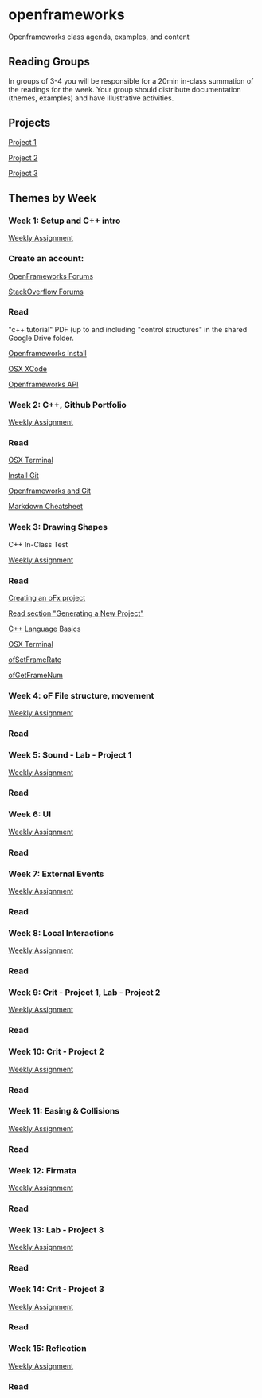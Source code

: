 # openframeworks
Openframeworks class agenda, examples, and content

## Reading Groups
In groups of 3-4 you will be responsible for a 20min in-class summation of the readings for the week.  Your group should distribute documentation (themes, examples) and have illustrative activities.

## Projects
[Project 1](assignments/project_01.md)

[Project 2](assignments/project_02.md)

[Project 3](assignments/project_03.md)

## Themes by Week
### Week 1: Setup and C++ intro
[Weekly Assignment](assignments/assignment_01.md)
### Create an account:

[OpenFrameworks Forums](https://forum.openframeworks.cc/)

[StackOverflow Forums](https://stackoverflow.com/)

### Read
"c++ tutorial" PDF (up to and including "control structures" in the shared Google Drive folder. 

[Openframeworks Install](https://openframeworks.cc/download/)

[OSX XCode](https://eecs183.org/docs/getting_started_with_xcode/)

[Openframeworks API](http://openframeworks.cc/documentation/)


### Week 2: C++, Github Portfolio
[Weekly Assignment](assignments/assignment_02.md)
### Read
[OSX Terminal](https://blog.teamtreehouse.com/introduction-to-the-mac-os-x-command-line)

[Install Git](https://git-scm.com/book/en/v2/Getting-Started-Installing-Git)

[Openframeworks and Git](https://openframeworks.cc/ofBook/chapters/version_control_with_git.html)

[Markdown Cheatsheet](https://github.com/adam-p/markdown-here/wiki/Markdown-Cheatsheet)


### Week 3: Drawing Shapes
C++ In-Class Test

[Weekly Assignment](assignments/assignment_03.md)

### Read
[Creating an oFx project](http://openframeworks.cc/learning/01_basics/create_a_new_project/)

[Read section "Generating a New Project"](https://openframeworks.cc/setup/xcode/)

[C++ Language Basics](https://openframeworks.cc/ofBook/chapters/cplusplus_basics.html)

[OSX Terminal](https://blog.teamtreehouse.com/introduction-to-the-mac-os-x-command-line)

[ofSetFrameRate](https://openframeworks.cc/documentation/application/ofAppRunner/#show_ofSetFrameRate)

[ofGetFrameNum](https://openframeworks.cc//documentation/application/ofAppRunner/#!show_ofGetFrameNum)

### Week 4: oF File structure, movement
[Weekly Assignment](assignments/assignment_04.md)
### Read

### Week 5: Sound - Lab - Project 1
[Weekly Assignment](assignments/assignment_05.md)
### Read

### Week 6: UI
[Weekly Assignment](assignments/assignment_06.md)
### Read

### Week 7: External Events
[Weekly Assignment](assignments/assignment_07.md)
### Read

### Week 8: Local Interactions
[Weekly Assignment](assignments/assignment_08.md)
### Read

### Week 9: Crit - Project 1, Lab - Project 2
[Weekly Assignment](assignments/assignment_09.md)
### Read

### Week 10: Crit - Project 2
[Weekly Assignment](assignments/assignment_10.md)
### Read

### Week 11: Easing & Collisions
[Weekly Assignment](assignments/assignment_11.md)
### Read

### Week 12: Firmata
[Weekly Assignment](assignments/assignment_12.md)
### Read

### Week 13: Lab - Project 3
[Weekly Assignment](assignments/assignment_13.md)
### Read

### Week 14: Crit - Project 3
[Weekly Assignment](assignments/assignment_14.md)
### Read

### Week 15: Reflection
[Weekly Assignment](assignments/assignment_15.md)
### Read

